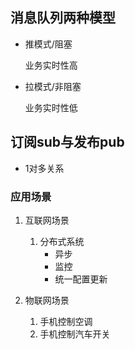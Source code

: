 ## 消息队列两种模型

* 推模式/阻塞

  业务实时性高

* 拉模式/非阻塞

  业务实时性低


## 订阅sub与发布pub

* 1对多关系


### 应用场景

1. 互联网场景
    1. 分布式系统
        * 异步
        * 监控
        * 统一配置更新

2. 物联网场景
    1. 手机控制空调
    2. 手机控制汽车开关
 